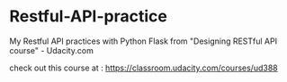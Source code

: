 # Restful-API-practice
My Restful API practices with Python Flask from "Designing RESTful API course" - Udacity.com

check out this course at : https://classroom.udacity.com/courses/ud388
